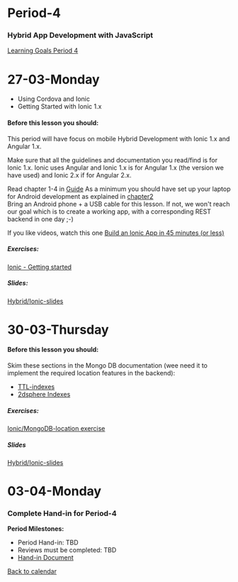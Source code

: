 # Period-4 
### Hybrid App Development with JavaScript

[Learning Goals Period 4](https://docs.google.com/document/d/19oxz_FP9XXENKnO4rf_FH43dKmozaP1ZZbEaRe5Gfl0/edit?usp=sharing)

# **27-03-Monday** 
* Using Cordova and Ionic 
* Getting Started with Ionic 1.x



#### Before this lesson you should:
This period will have focus on mobile Hybrid Development with Ionic 1.x and Angular 1.x.

Make sure that all the guidelines and documentation you read/find is for Ionic 1.x. 
Ionic uses Angular and Ionic 1.x is for Angular 1.x (the version we have used) and Ionic 2.x if for Angular 2.x.

Read chapter 1-4 in [Guide](http://ionicframework.com/docs/guide/)
As a minimum you should have set up your laptop for Android development as explained in [chapter2](http://ionicframework.com/docs/guide/installation.html)  
Bring an Android phone + a USB cable for this lesson. If not, we won't reach our goal which is to create a working app, with a corresponding REST backend in one day ;-)

If you like videos, watch this one [Build an Ionic App in 45 minutes (or less)](https://www.youtube.com/watch?v=mjjLq43miYY)



##### Exercises:
[Ionic - Getting started](https://docs.google.com/document/d/1G8o48OU7IFxDW7guZJbciNylUKXQlAfb2LkyWfCmb9o/edit?usp=sharing)

##### Slides:
[Hybrid/Ionic-slides](http://js-plaul.rhcloud.com/hybrid1/hybrid1.html#1)



# **30-03-Thursday**

#### Before this lesson you should:
Skim these sections in the Mongo DB documentation (wee need it to implement the required location features in the backend):
- [TTL-indexes](https://docs.mongodb.com/manual/core/index-ttl/)
- [2dsphere Indexes](https://docs.mongodb.com/manual/core/2dsphere/)

##### Exercises:

[Ionic/MongoDB-location exercise](https://docs.google.com/document/d/1sxj_z5QhaXgyRqso3kVv0x6jdSrrMFvt6g-SWPxA7dI/edit?usp=sharing)

##### Slides
[Hybrid/Ionic-slides](http://js-plaul.rhcloud.com/hybrid1/hybrid1.html#1)

# **03-04-Monday**
### Complete Hand-in for Period-4

**Period Milestones:**
* Period Hand-in: TBD
* Reviews must be completed: TBD
* [Hand-in Document](#)

[Back to calendar](periods.md)
